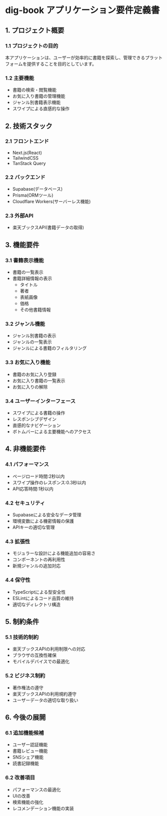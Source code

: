 # dig-book アプリケーション要件定義書

## 1. プロジェクト概要

### 1.1 プロジェクトの目的
本アプリケーションは、ユーザーが効率的に書籍を探索し、管理できるプラットフォームを提供することを目的としています。

### 1.2 主要機能
- 書籍の検索・閲覧機能
- お気に入り書籍の管理機能
- ジャンル別書籍表示機能
- スワイプによる直感的な操作

## 2. 技術スタック

### 2.1 フロントエンド
- Next.js(React)
- TailwindCSS
- TanStack Query

### 2.2 バックエンド
- Supabase(データベース)
- Prisma(ORMツール)
- Cloudflare Workers(サーバーレス機能)

### 2.3 外部API
- 楽天ブックスAPI(書籍データの取得)

## 3. 機能要件

### 3.1 書籍表示機能
- 書籍の一覧表示
- 書籍詳細情報の表示
  - タイトル
  - 著者
  - 表紙画像
  - 価格
  - その他書籍情報

### 3.2 ジャンル機能
- ジャンル別書籍の表示
- ジャンルの一覧表示
- ジャンルによる書籍のフィルタリング

### 3.3 お気に入り機能
- 書籍のお気に入り登録
- お気に入り書籍の一覧表示
- お気に入りの解除

### 3.4 ユーザーインターフェース
- スワイプによる書籍の操作
- レスポンシブデザイン
- 直感的なナビゲーション
- ボトムバーによる主要機能へのアクセス

## 4. 非機能要件

### 4.1 パフォーマンス
- ページロード時間:2秒以内
- スワイプ操作のレスポンス:0.3秒以内
- API応答時間:1秒以内

### 4.2 セキュリティ
- Supabaseによる安全なデータ管理
- 環境変数による機密情報の保護
- APIキーの適切な管理

### 4.3 拡張性
- モジュラーな設計による機能追加の容易さ
- コンポーネントの再利用性
- 新規ジャンルの追加対応

### 4.4 保守性
- TypeScriptによる型安全性
- ESLintによるコード品質の維持
- 適切なディレクトリ構造

## 5. 制約条件

### 5.1 技術的制約
- 楽天ブックスAPIの利用制限への対応
- ブラウザの互換性確保
- モバイルデバイスでの最適化

### 5.2 ビジネス制約
- 著作権法の遵守
- 楽天ブックスAPIの利用規約遵守
- ユーザーデータの適切な取り扱い

## 6. 今後の展開

### 6.1 追加機能候補
- ユーザー認証機能
- 書籍レビュー機能
- SNSシェア機能
- 読書記録機能

### 6.2 改善項目
- パフォーマンスの最適化
- UIの改善
- 検索機能の強化
- レコメンデーション機能の実装